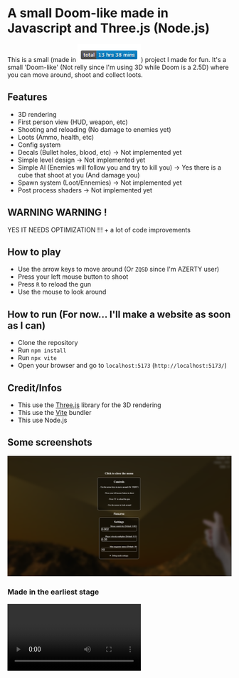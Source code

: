 # A small Doom-like made in Javascript and Three.js (Node.js)

This is a small (made in ![Time spent](screenshots/time.png)) project I made for fun. It's a small 'Doom-like' (Not relly since I'm using 3D while Doom is a 2.5D) where you can move around, shoot and collect loots.

## Features
- 3D rendering
- First person view (HUD, weapon, etc)
- Shooting and reloading (No damage to enemies yet)
- Loots (Ammo, health, etc)
- Config system
- Decals (Bullet holes, blood, etc) -> Not implemented yet
- Simple level design -> Not implemented yet
- Simple AI (Enemies will follow you and try to kill you) -> Yes there is a cube that shoot at you (And damage you)
- Spawn system (Loot/Ennemies) -> Not implemented yet
- Post process shaders -> Not implemented yet

## WARNING WARNING !
YES IT NEEDS OPTIMIZATION !!! + a lot of code improvements

## How to play
- Use the arrow keys to move around (Or `ZQSD` since I'm AZERTY user)
- Press your left mouse button to shoot
- Press `R` to reload the gun
- Use the mouse to look around

## How to run (For now... I'll make a website as soon as I can)
- Clone the repository
- Run `npm install`
- Run `npx vite`
- Open your browser and go to `localhost:5173` (`http://localhost:5173/`)

## Credit/Infos
- This use the [Three.js](https://threejs.org/) library for the 3D rendering
- This use the [Vite](https://vitejs.dev/) bundler
- This use Node.js

## Some screenshots
![Main menu/Pause menu](screenshots/main_menu.png)

### Made in the earliest stage
<video controls src="screenshots/first_version.mp4" title="Title"></video>